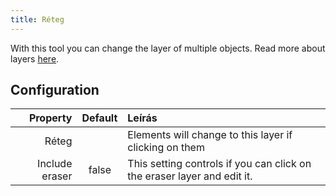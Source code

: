 ```yaml
---
title: Réteg
---
```


With this tool you can change the layer of multiple objects. Read more about layers [here](../layers.md).

## Configuration

|       Property | Default | Leírás                                                                  |
| --------------:|:-------:|:----------------------------------------------------------------------- |
|          Réteg |         | Elements will change to this layer if clicking on them                  |
| Include eraser |  false  | This setting controls if you can click on the eraser layer and edit it. |

